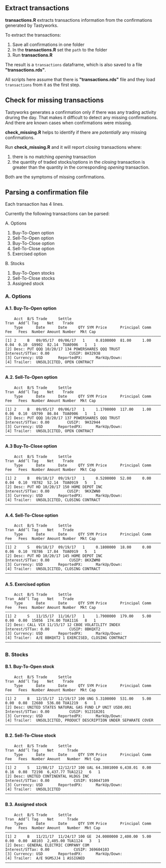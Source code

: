 ## Extract transactions 

**transactions.R** extracts transactions information from the confirmations generated by Tastyworks.

To extract the transactions:

  1. Save all confirmations in one folder
  2. In the **transactions.R** set the `path` to the folder
  3. Run **transactions.R**

The result is a `transactions` dataframe, which is also saved to a file **"transactions.rds"**.

All scripts here assume that there is **"transactions.rds"** file
and they load `transactions` from it as the first step.

## Check for missing transactions

Tastyworks generates a confirmation only if there was any trading activity druring the day.
That makes it difficult to detect any missing confirmations. And there are known cases when
confirmations were missing.

**check_missing.R** helps to identify if there are _potentially_ any missing confirmations.

Run **check_missing.R** and it will report _closing_ transactions where:

  1. there is no matching _opening_ transaction
  2. the quantity of traded stocks/options in the _closing_ transaction is greater than
     the quantity in the corresponding _opening_ transaction.

Both are the symptoms of missing confirmations.

## Parsing a confirmation file

Each transaction has 4 lines.

Currently the following transactions can be parsed:

A. Options
  1. Buy-To-Open option
  2. Sell-To-Open option
  3. Buy-To-Close option
  4. Sell-To-Close option
  5. Exercised option
  
B. Stocks
  1. Buy-To-Open stocks
  2. Sell-To-Close stocks
  3. Assigned stock

### A. Options

#### A.1. Buy-To-Open option
```
    Acct  B/S Trade     Settle                                      Tran  Add’l Tag    Net    Trade
    Type      Date      Date     QTY SYM Price      Principal Comm  Fee   Fees  Number Amount Number  Mkt Cap
—————————————————————————————————————————————————————————————————————————————————————————————————————————————
[1] 2     B   09/05/17  09/06/17   1     0.8100000  81.00     1.00  0.04  0.10  G9902  82.14  TUA0906   1   1
[2] Desc: PUT QQQ 10/20/17 134 POWERSHARES QQQ TRUST      Interest/STTax: 0.00         CUSIP: 8H32938
[3] Currency: USD       ReportedPX:      MarkUp/Down:
[4] Trailer:  UNSOLICITED, OPEN CONTRACT
—————————————————————————————————————————————————————————————————————————————————————————————————————————————
```

#### A.2. Sell-To-Open option
```
    Acct  B/S Trade     Settle                                      Tran  Add’l Tag    Net    Trade
    Type      Date      Date     QTY SYM Price      Principal Comm  Fee   Fees  Number Amount Number  Mkt Cap
—————————————————————————————————————————————————————————————————————————————————————————————————————————————
[1] 2     B   09/05/17  09/06/17   1     1.1700000  117.00    1.00  0.06  0.10  G9799  86.84  TUA0906   1   1
[2] Desc: PUT QQQ 10/20/17 137 POWERSHARES QQQ TRUST      Interest/STTax: 0.00        CUSIP:  9H32944
[3] Currency: USD       ReportedPX:      MarkUp/Down:
[4] Trailer:  UNSOLICITED, OPEN CONTRACT
—————————————————————————————————————————————————————————————————————————————————————————————————————————————
```

#### A.3 Buy-To-Close option
```
    Acct  B/S Trade     Settle                                      Tran  Add’l Tag    Net    Trade
    Type      Date      Date     QTY SYM Price      Principal Comm  Fee   Fees  Number Amount Number  Mkt Cap
—————————————————————————————————————————————————————————————————————————————————————————————————————————————
[1] 2     B   09/18/17  09/19/17   1     0.5200000  52.00     0.00  0.04  0.10  Y8782  52.14  TUA0919   5   1
[2] Desc: PUT HD 10/20/17 150 HOME DEPOT INC              Interest/STTax: 0.00        CUSIP:  9KXZWN0
[3] Currency: USD       ReportedPX:      MarkUp/Down:
[4] Trailer:  UNSOLICITED, CLOSING CONTRACT
—————————————————————————————————————————————————————————————————————————————————————————————————————————————
```

#### A.4. Sell-To-Close option
```
    Acct  B/S Trade     Settle                                      Tran  Add’l Tag    Net    Trade
    Type      Date      Date     QTY SYM Price      Principal Comm  Fee   Fees  Number Amount Number  Mkt Cap
—————————————————————————————————————————————————————————————————————————————————————————————————————————————
[1] 2     S   09/18/17  09/19/17   1     0.1800000  18.00     0.00  0.06  0.10  Y8786  17.84  TUA0919   5   1
[2] Desc: PUT HD 10/20/17 145 HOME DEPOT INC              Interest/STTax: 0.00         CUSIP: 8KXZWM8
[3] Currency: USD       ReportedPX:      MarkUp/Down:
[4] Trailer:  UNSOLICITED, CLOSING CONTRACT
—————————————————————————————————————————————————————————————————————————————————————————————————————————————
```

#### A.5. Exercised option
```
    Acct  B/S Trade     Settle                                      Tran  Add’l Tag    Net    Trade
    Type      Date      Date     QTY SYM Price      Principal Comm  Fee   Fees  Number Amount Number  Mkt Cap
—————————————————————————————————————————————————————————————————————————————————————————————————————————————
[1] 2     S   11/15/17  11/16/17   1     1.7900000  179.00    5.00  0.00  0.00  15056  174.00 TUA1116   8   1
[2] Desc: CALL VIX 11/15/17 12 CBOE VOLATILITY INDEX      Interest/STTax: 0.00         CUSIP: 8BKQXT2
[3] Currency: USD       ReportedPX:      MarkUp/Down:
[4] Trailer:  A/E 8BKQXT2 1 EXERCISED, CLOSING CONTRACT
—————————————————————————————————————————————————————————————————————————————————————————————————————————————
```

### B. Stocks

#### B.1. Buy-To-Open stock
```
    Acct  B/S Trade     Settle                                      Tran  Add’l Tag    Net    Trade
    Type      Date      Date     QTY SYM Price      Principal Comm  Fee   Fees  Number Amount Number  Mkt Cap
—————————————————————————————————————————————————————————————————————————————————————————————————————————————
[1] 2     B   12/15/17  12/19/17 100 UNG 5.3100000  531.00    5.00  0.00  0.08  I2680  536.08 TUA1219   6   1
[2] Desc: UNITED STATES NATURAL GAS FUND LP UNIT USD0.001 Interest/STTax: 0.00         CUSIP: 912318201
[3] Currency: USD       ReportedPX:      MarkUp/Down:                                          
[4] Trailer:  UNSOLICITED, PRODUCT DESCRIPTION UNDER SEPARATE COVER
—————————————————————————————————————————————————————————————————————————————————————————————————————————————
```

#### B.2. Sell-To-Close stock
```
    Acct  B/S Trade     Settle                                      Tran  Add’l Tag    Net      Trade
    Type      Date      Date     QTY SYM Price      Principal Comm  Fee   Fees  Number Amount   Number  Mkt Cap
———————————————————————————————————————————————————————————————————————————————————————————————————————————————
[1] 2     S   12/08/17  12/12/17 100 UAL 64.3801000 6,438.01  0.00  0.16  0.08  T2198  6,437.77 TUA1212   6   1
[2] Desc: UNITED CONTINENTAL HLDGS INC                    Interest/STTax: 0.00           CUSIP: 910047109
[3] Currency: USD       ReportedPX:      MarkUp/Down:
[4] Trailer:  UNSOLICITED
———————————————————————————————————————————————————————————————————————————————————————————————————————————————
```

#### B.3. Assigned stock
```
    Acct  B/S Trade     Settle                                      Tran  Add’l Tag    Net      Trade
    Type      Date      Date     QTY SYM Price      Principal Comm  Fee   Fees  Number Amount   Number  Mkt Cap
———————————————————————————————————————————————————————————————————————————————————————————————————————————————
[1] 2     B   11/21/17  11/24/17 100 GE  24.0000000 2,400.00  5.00  0.00  0.00  A8103  2,405.00 TUA1124   3   1
[2] Desc: GENERAL ELECTRIC COMPANY COM                    Interest/STTax: 0.00           CUSIP: 369604103
[3] Currency: USD       ReportedPX:      MarkUp/Down:
[4] Trailer:  A/E 9GMSJJ4 1 ASSIGNED
———————————————————————————————————————————————————————————————————————————————————————————————————————————————
```
